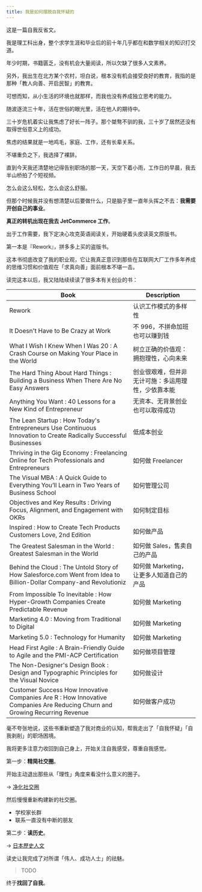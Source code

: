 ```yaml
---
title: 我是如何摆脱自我怀疑的
---
```


这是一篇自我反省文。

我是理工科出身，整个求学生涯和毕业后的前十年几乎都在和数学相关的知识打交道。

年少时期，书籍匮乏，没有机会大量阅读，所以欠缺了很多人文素养。

另外，我出生在北方某个农村，坦白说，根本没有机会接受良好的教育，我指的是那种「教人向善、开启民智」的教育。

可想而知，从小生活的环境也就那样，而我也没有养成独立思考的能力。

随波逐流三十年，活在世俗的眼光里，活在他人的期待中。

三十岁危机着实让我焦虑了好长一阵子。那个桀骜不驯的我，三十岁了居然还没有取得世俗意义上的成功。

焦虑的结果就是一地鸡毛，家庭、工作，还有长辈关系。

不堪重负之下，我选择了裸辞。

直到今天我还清楚地记得告别职场的那一天，天空下着小雨，工作日的早晨，我去半山桥拍了个短视频。

怎么会这么轻松，怎么会这么舒服。

但那个时候我并没有想清楚以后要做什么，只是脑子里一直年头挥之不去：**我需要开创自己的事业**。

**真正的转机出现在我去 JetCommerce 工作**。

出于工作需要，我下定决心攻克英语阅读关，开始硬着头皮读英文原版书。

第一本是『Rework』，拼多多上买的盗版书。

这本书彻底改变了我的职业观，它让我真正意识到那些在互联网大厂工作多年养成的思维习惯和价值观在「求真向善」面前根本不堪一击。

读完这本以后，我又陆陆续续读了很多本有关创业的书：

Book | Description
--- | ---
Rework | 认识工作模式的多样性
It Doesn't Have to Be Crazy at Work | 不 996，不拼命加班也可以赚到钱
What I Wish I Knew When I Was 20 : A Crash Course on Making Your Place in the World | 树立正确的价值观：拥抱理性，心向未来
The Hard Thing About Hard Things : Building a Business When There Are No Easy Answers | 创业很艰难，但并非无计可施：多运用理性，少依靠本能
Anything You Want : 40 Lessons for a New Kind of Entrepreneur | 无资本、无背景创业也可以取得成功
The Lean Startup : How Today's Entrepreneurs Use Continuous Innovation to Create Radically Successful Businesses | 低成本创业
Thriving in the Gig Economy : Freelancing Online for Tech Professionals and Entrepreneurs | 如何做 Freelancer
The Visual MBA : A Quick Guide to Everything You’ll Learn in Two Years of Business School | 如何管理公司
Objectives and Key Results : Driving Focus, Alignment, and Engagement with OKRs | 如何制定目标
Inspired : How to Create Tech Products Customers Love, 2nd Edition | 如何做产品
The Greatest Salesman in the World : Greatest Salesman in the World | 如何做 Sales，售卖自己的产品
Behind the Cloud : The Untold Story of How Salesforce.com Went from Idea to Billion-Dollar Company-and Revolutioniz | 如何做 Marketing，让更多人知道自己的产品
From Impossible To Inevitable : How Hyper-Growth Companies Create Predictable Revenue | 如何做 Marketing
Marketing 4.0 : Moving from Traditional to Digital | 如何做 Marketing
Marketing 5.0 : Technology for Humanity | 如何做 Marketing
Head First Agile : A Brain-Friendly Guide to Agile and the PMI-ACP Certification | 如何做项目管理
The Non-Designer's Design Book : Design and Typographic Principles for the Visual Novice | 如何做设计
Customer Success How Innovative Companies Are R : How Innovative Companies Are Reducing Churn and Growing Recurring Revenue | 如何做客户成功

毫不夸张地说，这些书重新塑造了我对商业的认知，帮我走出了「自我怀疑」「自我剥削」的职场困境。

我将更多注意力收回到自己身上，开始关注自我感受，尊重自我感觉。

第一步：**精简社交圈**。

开始主动退出那些从「理性」角度来看没什么意义的圈子。

→ [净化社交圈](/2024/01/09/purify-social-environment.html)

然后慢慢重新构建新的社交圈。

- 学校家长群
- 联系一直没有中断的朋友

第二步：**读历史**。

→ [日本歷史人文](https://www.douban.com/doulist/153778360/)

读史让我完成了对所谓「伟人、成功人士」的祛魅。

> TODO

终于**找回了自我**。


